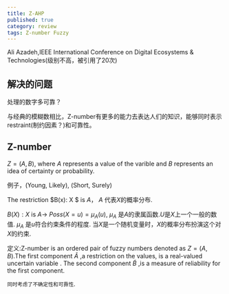 ```yaml
---
title: Z-AHP
published: true
category: review
tags: Z-number Fuzzy
---
```


Ali Azadeh,IEEE International Conference on Digital Ecosystems & Technologies(级别不高，被引用了20次)

## 解决的问题

处理的数字多可靠？

与经典的模糊数相比，Z-number有更多的能力去表达人们的知识，能够同时表示restraint(制约因素？)和可靠性。

## Z-number

$Z= (A,B)$, where $A$ represents a value of the varible and $B$ represents an idea of certainty or probability.

例子，(Young, Likely), (Short, Surely)

The restriction $B(x): X $ is $A$， $A$ 代表$X$的概率分布.

$B(X):X$ is $A\to$ $Poss(X=u)=\mu_A(u)$, $\mu_A$ 是$A$的隶属函数.$U$是$X$上一个一般的数值. $\mu_A$ 是$u$符合约束条件的程度.
当$X$是一个随机变量时，$X$的概率分布扮演这个对$X$的约束.

定义:Z-number is an ordered pair of fuzzy numbers denoted as $Z= (A,B)$.The first component $\tilde{A}$ ,a restriction on the values, is a real-valued uncertain variable . The second component $\tilde{B}$ ,is a measure of reliability for the first component.

`同时考虑了不确定性和可靠性`.
